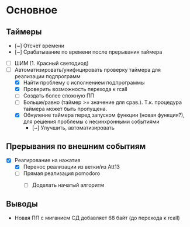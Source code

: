 # Основное
## Таймеры
- [~] Отсчет времени  
- [~] Срабатывание по времени после прерывания таймера  
- [ ] ШИМ (1. Красный светодиод)
- [ ] Автоматизировать/унифицировать проверку таймера для реализации подпрограмм   
    - [x] Найти проблему с исполнением подпрограммы
    - [x] Проверить возможность перехода к rcall
    - [ ] Создать более сложную ПП
    - [ ] Больше/равно (таймер >= значение для срав.). Т.к. процедура таймера может быть пропущена.
    - [x] Обнуление таймера перед запуском функции (новая функция?), для решения проблемы с несинхронными событиями
        - [~] Улучшить, автоматизировать

## Прерывания по внешним событиям
- [x] Реагирование на нажатия
    - [x] Перенос реализации из ветки/из Att13
    - [ ] Прямая реализация pomodoro
        - [ ] Доделать начатый алгоритм


## Выводы
- Новая ПП с миганием СД добавляет 68 байт (до перехода к rcall)